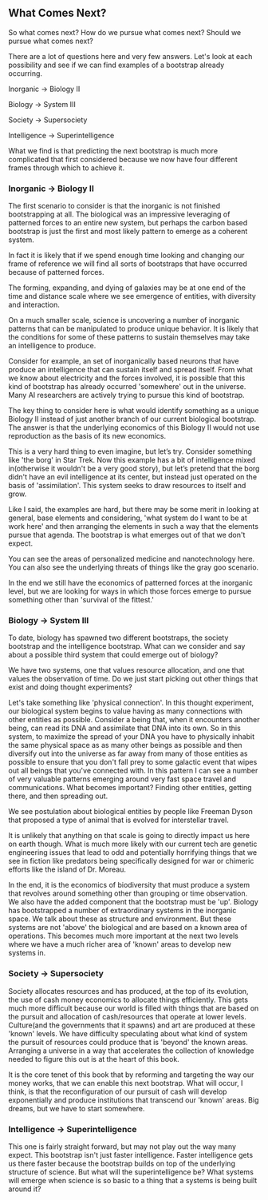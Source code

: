 
## What Comes Next?

So what comes next?  How do we pursue what comes next?  Should we pursue what comes next?

There are a lot of questions here and very few answers.  Let's look at each possibility and see if we can find examples of a bootstrap already occurring.

Inorganic -> Biology II

Biology -> System III

Society -> Supersociety

Intelligence -> Superintelligence

What we find is that predicting the next bootstrap is much more complicated that first considered because we now have four different frames through which to achieve it.

### Inorganic -> Biology II

The first scenario to consider is that the inorganic is not finished bootstrapping at all. The biological was an impressive leveraging of patterned forces to an entire new system, but perhaps the carbon based bootstrap is just the first and most likely pattern to emerge as a coherent system.

In fact it is likely that if we spend enough time looking and changing our frame of reference we will find all sorts of bootstraps that have occurred because of patterned forces.

The forming, expanding, and dying of galaxies may be at one end of the time and distance scale where we see emergence of entities, with diversity and interaction.

On a much smaller scale, science is uncovering a number of inorganic patterns that can be manipulated to produce unique behavior. It is likely that the conditions for some of these patterns to sustain themselves may take an intelligence to produce.

Consider for example, an set of inorganically based neurons that have produce an intelligence that can sustain itself and spread itself. From what we know about electricity and the forces involved, it is possible that this kind of bootstrap has already occurred 'somewhere' out in the universe. Many AI researchers are actively trying to pursue this kind of bootstrap.

The key thing to consider here is what would identify something as a unique Biology II instead of just another branch of our current biological bootstrap. The answer is that the underlying economics of this Biology II would not use reproduction as the basis of its new economics.

This is a very hard thing to even imagine, but let’s try. Consider something like 'the borg' in Star Trek. Now this example has a bit of intelligence mixed in(otherwise it wouldn't be a very good story), but let’s pretend that the borg didn't have an evil intelligence at its center, but instead just operated on the basis of 'assimilation'. This system seeks to draw resources to itself and grow.

Like I said, the examples are hard, but there may be some merit in looking at general, base elements and considering, 'what system do I want to be at work here' and then arranging the elements in such a way that the elements pursue that agenda. The bootstrap is what emerges out of that we don't expect.

You can see the areas of personalized medicine and nanotechnology here. You can also see the underlying threats of things like the gray goo scenario.

In the end we still have the economics of patterned forces at the inorganic level, but we are looking for ways in which those forces emerge to pursue something other than 'survival of the fittest.'

### Biology -> System III

To date, biology has spawned two different bootstraps, the society bootstrap and the intelligence bootstrap. What can we consider and say about a possible third system that could emerge out of biology?

We have two systems, one that values resource allocation, and one that values the observation of time. Do we just start picking out other things that exist and doing thought experiments?

Let's take something like 'physical connection'. In this thought experiment, our biological system begins to value having as many connections with other entities as possible. Consider a being that, when it encounters another being, can read its DNA and assimilate that DNA into its own. So in this system, to maximize the spread of your DNA you have to physically inhabit the same physical space as as many other beings as possible and then diversify out into the universe as far away from many of those entities as possible to ensure that you don't fall prey to some galactic event that wipes out all beings that you've connected with. In this pattern I can see a number of very valuable patterns emerging around very fast space travel and communications. What becomes important? Finding other entities, getting there, and then spreading out.

We see postulation about biological entities by people like Freeman Dyson that proposed a type of animal that is evolved for interstellar travel.

It is unlikely that anything on that scale is going to directly impact us here on earth though. What is much more likely with our current tech are genetic engineering issues that lead to odd and potentially horrifying things that we see in fiction like predators being specifically designed for war or chimeric efforts like the island of Dr. Moreau.

In the end, it is the economics of biodiversity that must produce a system that revolves around something other than grouping or time observation. We also have the added component that the bootstrap must be 'up'. Biology has bootstrapped a number of extraordinary systems in the inorganic space. We talk about these as structure and environment. But these systems are not 'above' the biological and are based on a known area of operations. This becomes much more important at the next two levels where we have a much richer area of 'known' areas to develop new systems in.

### Society -> Supersociety

Society allocates resources and has produced, at the top of its evolution, the use of cash money economics to allocate things efficiently. This gets much more difficult because our world is filled with things that are based on the pursuit and allocation of cash/resources that operate at lower levels. Culture(and the governments that it spawns) and art are produced at these 'known' levels. We have difficulty speculating about what kind of system the pursuit of resources could produce that is 'beyond' the known areas.  Arranging a universe in a way that accelerates the collection of knowledge needed to figure this out is at the heart of this book.

It is the core tenet of this book that by reforming and targeting the way our money works, that we can enable this next bootstrap. What will occur, I think, is that the reconfiguration of our pursuit of cash will develop exponentially and produce institutions that transcend our 'known' areas. Big dreams, but we have to start somewhere.

### Intelligence -> Superintelligence

This one is fairly straight forward, but may not play out the way many expect. This bootstrap isn't just faster intelligence. Faster intelligence gets us there faster because the bootstrap builds on top of the underlying structure of science. But what will the superintelligence be? What systems will emerge when science is so basic to a thing that a systems is being built around it?


